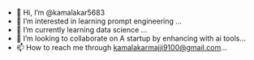 - 👋 Hi, I’m @kamalakar5683
- 👀 I’m interested in learning prompt engineering ...
- 🌱 I’m currently learning data science ...
- 💞️ I’m looking to collaborate on  A startup by enhancing with ai tools...
- 📫 How to reach me  through kamalakarmajji9100@gmail.com...

<!---
kamalakar5683/kamalakar5683 is a ✨ special ✨ repository because its `README.md` (this file) appears on your GitHub profile.
You can click the Preview link to take a look at your changes.
--->
